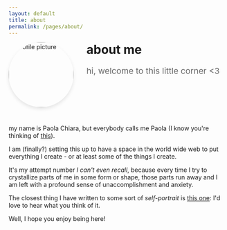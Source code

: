 ```yaml
---
layout: default
title: about
permalink: /pages/about/
---
```

<div style="display: flex; align-items: flex-start; gap: 30px; margin-bottom: 40px; flex-wrap: wrap;">
  <img src="{{ site.baseurl }}/assets/images/pcmprofile.jpg" alt="Profile picture" style="width: 150px; height: 150px; border-radius: 50%; object-fit: cover; box-shadow: 0 4px 8px rgba(0,0,0,0.1);">
  <div style="flex: 1; min-width: 300px;">
    <h1 style="margin-top: 0;">about me</h1>
    <p style="font-size: 1.2rem; color: #666; margin-bottom: 0;">hi, welcome to this little corner <3</p>
  </div>
</div>


my name is Paola Chiara, but everybody calls me Paola (I know you're thinking of [this](https://en.meming.world/wiki/My_Name_is_Giovanni_Giorgio)).

I am (finally?) setting this up to have a space in the world wide web to put everything I create - or at least some of the things I create.

It's my attempt number *I can't even recall*, because every time I try to crystallize parts of me in some form or shape, those parts run away and I am left with a profound sense of unaccomplishment and anxiety.

The closest thing I have written to some sort of _self-portrait_ is [this one](https://paolamasuzzo.substack.com/p/self-portrait): I'd love to hear what you think of it.

Well, I hope you enjoy being here!
